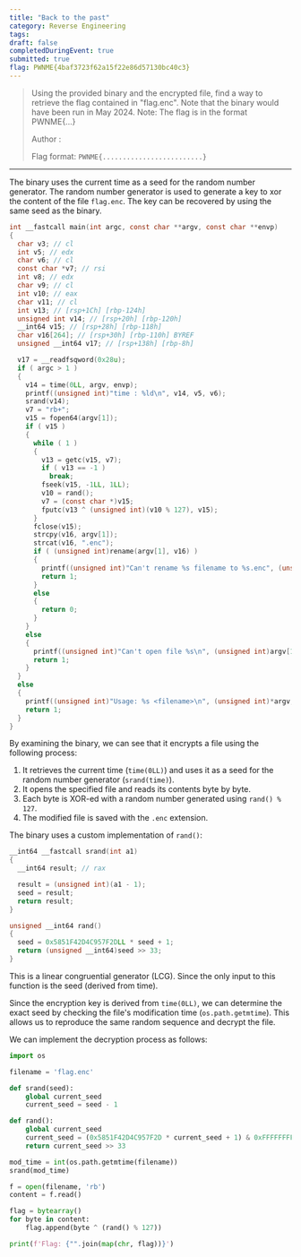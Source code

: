 ```yaml
---
title: "Back to the past"
category: Reverse Engineering
tags: 
draft: false
completedDuringEvent: true
submitted: true
flag: PWNME{4baf3723f62a15f22e86d57130bc40c3}
---
```

> Using the provided binary and the encrypted file, find a way to retrieve the flag contained in "flag.enc". Note that the binary would have been run in May 2024. Note: The flag is in the format PWNME{...}
>
> Author :
>
> Flag format: `PWNME{.........................}`



---

The binary uses the current time as a seed for the random number generator. The random number generator is used to generate a key to xor the content of the file `flag.enc`. The key can be recovered by using the same seed as the binary.

```c
int __fastcall main(int argc, const char **argv, const char **envp)
{
  char v3; // cl
  int v5; // edx
  char v6; // cl
  const char *v7; // rsi
  int v8; // edx
  char v9; // cl
  int v10; // eax
  char v11; // cl
  int v13; // [rsp+1Ch] [rbp-124h]
  unsigned int v14; // [rsp+20h] [rbp-120h]
  __int64 v15; // [rsp+28h] [rbp-118h]
  char v16[264]; // [rsp+30h] [rbp-110h] BYREF
  unsigned __int64 v17; // [rsp+138h] [rbp-8h]

  v17 = __readfsqword(0x28u);
  if ( argc > 1 )
  {
    v14 = time(0LL, argv, envp);
    printf((unsigned int)"time : %ld\n", v14, v5, v6);
    srand(v14);
    v7 = "rb+";
    v15 = fopen64(argv[1]);
    if ( v15 )
    {
      while ( 1 )
      {
        v13 = getc(v15, v7);
        if ( v13 == -1 )
          break;
        fseek(v15, -1LL, 1LL);
        v10 = rand();
        v7 = (const char *)v15;
        fputc(v13 ^ (unsigned int)(v10 % 127), v15);
      }
      fclose(v15);
      strcpy(v16, argv[1]);
      strcat(v16, ".enc");
      if ( (unsigned int)rename(argv[1], v16) )
      {
        printf((unsigned int)"Can't rename %s filename to %s.enc", (unsigned int)argv[1], (unsigned int)argv[1], v11);
        return 1;
      }
      else
      {
        return 0;
      }
    }
    else
    {
      printf((unsigned int)"Can't open file %s\n", (unsigned int)argv[1], v8, v9);
      return 1;
    }
  }
  else
  {
    printf((unsigned int)"Usage: %s <filename>\n", (unsigned int)*argv, (_DWORD)envp, v3);
    return 1;
  }
}
```

By examining the binary, we can see that it encrypts a file using the following process:

1. It retrieves the current time (`time(0LL)`) and uses it as a seed for the random number generator (`srand(time)`).
2. It opens the specified file and reads its contents byte by byte.
3. Each byte is XOR-ed with a random number generated using `rand() % 127`.
4. The modified file is saved with the `.enc` extension.

The binary uses a custom implementation of `rand()`:

```c
__int64 __fastcall srand(int a1)
{
  __int64 result; // rax

  result = (unsigned int)(a1 - 1);
  seed = result;
  return result;
}

unsigned __int64 rand()
{
  seed = 0x5851F42D4C957F2DLL * seed + 1;
  return (unsigned __int64)seed >> 33;
}
```

This is a linear congruential generator (LCG). Since the only input to this function is the seed (derived from time).

Since the encryption key is derived from `time(0LL)`, we can determine the exact seed by checking the file's modification time (`os.path.getmtime`). This allows us to reproduce the same random sequence and decrypt the file.

We can implement the decryption process as follows:

```py
import os

filename = 'flag.enc'

def srand(seed):
    global current_seed
    current_seed = seed - 1

def rand():
    global current_seed
    current_seed = (0x5851F42D4C957F2D * current_seed + 1) & 0xFFFFFFFFFFFFFFFF
    return current_seed >> 33

mod_time = int(os.path.getmtime(filename))
srand(mod_time)

f = open(filename, 'rb')
content = f.read()

flag = bytearray()
for byte in content:
    flag.append(byte ^ (rand() % 127))

print(f'Flag: {"".join(map(chr, flag))}')
```
